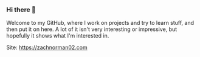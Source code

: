 ### Hi there 👋

Welcome to my GitHub, where I work on projects and try to learn stuff, and then put it on here. A lot of it isn't very interesting or impressive, but hopefully it shows what I'm interested in.

Site: https://zachnorman02.com
